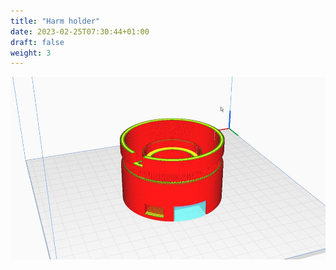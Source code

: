 ```yaml
---
title: "Harm holder"
date: 2023-02-25T07:30:44+01:00
draft: false
weight: 3
---
```



![image](02_25_23_08_38_43-r.jpg)